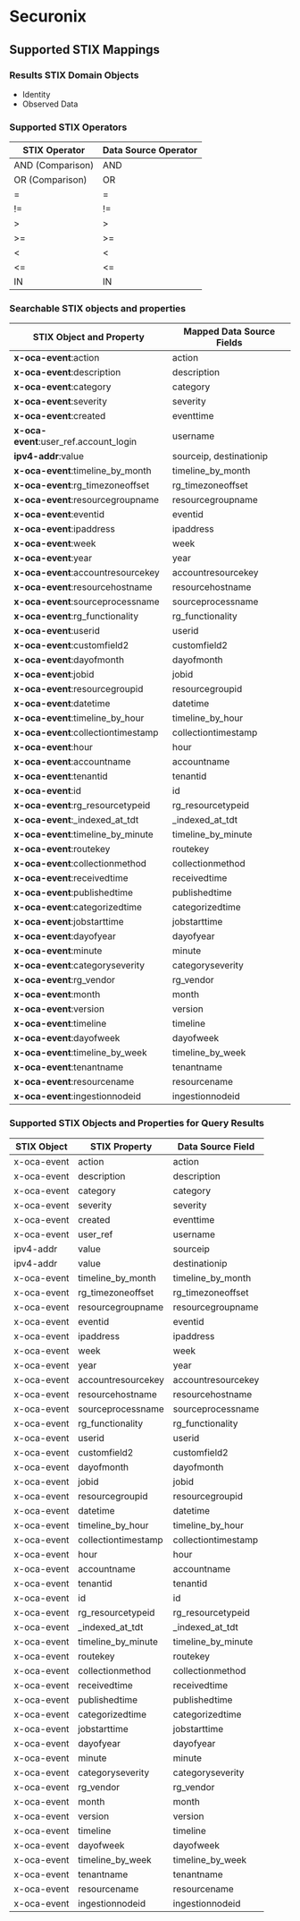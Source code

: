 # Securonix

## Supported STIX Mappings

### Results STIX Domain Objects

*   Identity
*   Observed Data

### Supported STIX Operators

| STIX Operator    | Data Source Operator |
|------------------|----------------------|
| AND (Comparison) | AND                  |
| OR (Comparison)  | OR                   |
| =                | =                    |
| !=               | !=                   |
| >                | >                    |
| >=               | >=                   |
| <                | <                    |
| <=               | <=                   |
| IN               | IN                   |

### Searchable STIX objects and properties

| STIX Object and Property               | Mapped Data Source Fields |
|----------------------------------------|---------------------------|
| **x-oca-event**:action                 | action                    |
| **x-oca-event**:description            | description               |
| **x-oca-event**:category               | category                  |
| **x-oca-event**:severity               | severity                  |
| **x-oca-event**:created                | eventtime                 |
| **x-oca-event**:user_ref.account_login | username                  |
| **ipv4-addr**:value                    | sourceip, destinationip   |
| **x-oca-event**:timeline_by_month      | timeline_by_month         |
| **x-oca-event**:rg_timezoneoffset      | rg_timezoneoffset         |
| **x-oca-event**:resourcegroupname      | resourcegroupname         |
| **x-oca-event**:eventid                | eventid                   |
| **x-oca-event**:ipaddress              | ipaddress                 |
| **x-oca-event**:week                   | week                      |
| **x-oca-event**:year                   | year                      |
| **x-oca-event**:accountresourcekey     | accountresourcekey        |
| **x-oca-event**:resourcehostname       | resourcehostname          |
| **x-oca-event**:sourceprocessname      | sourceprocessname         |
| **x-oca-event**:rg_functionality       | rg_functionality          |
| **x-oca-event**:userid                 | userid                    |
| **x-oca-event**:customfield2           | customfield2              |
| **x-oca-event**:dayofmonth             | dayofmonth                |
| **x-oca-event**:jobid                  | jobid                     |
| **x-oca-event**:resourcegroupid        | resourcegroupid           |
| **x-oca-event**:datetime               | datetime                  |
| **x-oca-event**:timeline_by_hour       | timeline_by_hour          |
| **x-oca-event**:collectiontimestamp    | collectiontimestamp       |
| **x-oca-event**:hour                   | hour                      |
| **x-oca-event**:accountname            | accountname               |
| **x-oca-event**:tenantid               | tenantid                  |
| **x-oca-event**:id                     | id                        |
| **x-oca-event**:rg_resourcetypeid      | rg_resourcetypeid         |
| **x-oca-event**:_indexed_at_tdt        | _indexed_at_tdt           |
| **x-oca-event**:timeline_by_minute     | timeline_by_minute        |
| **x-oca-event**:routekey               | routekey                  |
| **x-oca-event**:collectionmethod       | collectionmethod          |
| **x-oca-event**:receivedtime           | receivedtime              |
| **x-oca-event**:publishedtime          | publishedtime             |
| **x-oca-event**:categorizedtime        | categorizedtime           |
| **x-oca-event**:jobstarttime           | jobstarttime              |
| **x-oca-event**:dayofyear              | dayofyear                 |
| **x-oca-event**:minute                 | minute                    |
| **x-oca-event**:categoryseverity       | categoryseverity          |
| **x-oca-event**:rg_vendor              | rg_vendor                 |
| **x-oca-event**:month                  | month                     |
| **x-oca-event**:version                | version                   |
| **x-oca-event**:timeline               | timeline                  |
| **x-oca-event**:dayofweek              | dayofweek                 |
| **x-oca-event**:timeline_by_week       | timeline_by_week          |
| **x-oca-event**:tenantname             | tenantname                |
| **x-oca-event**:resourcename           | resourcename              |
| **x-oca-event**:ingestionnodeid        | ingestionnodeid           |

### Supported STIX Objects and Properties for Query Results
| STIX Object | STIX Property       | Data Source Field   |
|-------------|---------------------|---------------------|
| x-oca-event | action              | action              |
| x-oca-event | description         | description         |
| x-oca-event | category            | category            |
| x-oca-event | severity            | severity            |
| x-oca-event | created             | eventtime           |
| x-oca-event | user_ref            | username            |
| ipv4-addr   | value               | sourceip            |
| ipv4-addr   | value               | destinationip       |
| x-oca-event | timeline_by_month   | timeline_by_month   |
| x-oca-event | rg_timezoneoffset   | rg_timezoneoffset   |
| x-oca-event | resourcegroupname   | resourcegroupname   |
| x-oca-event | eventid             | eventid             |
| x-oca-event | ipaddress           | ipaddress           |
| x-oca-event | week                | week                |
| x-oca-event | year                | year                |
| x-oca-event | accountresourcekey  | accountresourcekey  |
| x-oca-event | resourcehostname    | resourcehostname    |
| x-oca-event | sourceprocessname   | sourceprocessname   |
| x-oca-event | rg_functionality    | rg_functionality    |
| x-oca-event | userid              | userid              |
| x-oca-event | customfield2        | customfield2        |
| x-oca-event | dayofmonth          | dayofmonth          |
| x-oca-event | jobid               | jobid               |
| x-oca-event | resourcegroupid     | resourcegroupid     |
| x-oca-event | datetime            | datetime            |
| x-oca-event | timeline_by_hour    | timeline_by_hour    |
| x-oca-event | collectiontimestamp | collectiontimestamp |
| x-oca-event | hour                | hour                |
| x-oca-event | accountname         | accountname         |
| x-oca-event | tenantid            | tenantid            |
| x-oca-event | id                  | id                  |
| x-oca-event | rg_resourcetypeid   | rg_resourcetypeid   |
| x-oca-event | _indexed_at_tdt     | _indexed_at_tdt     |
| x-oca-event | timeline_by_minute  | timeline_by_minute  |
| x-oca-event | routekey            | routekey            |
| x-oca-event | collectionmethod    | collectionmethod    |
| x-oca-event | receivedtime        | receivedtime        |
| x-oca-event | publishedtime       | publishedtime       |
| x-oca-event | categorizedtime     | categorizedtime     |
| x-oca-event | jobstarttime        | jobstarttime        |
| x-oca-event | dayofyear           | dayofyear           |
| x-oca-event | minute              | minute              |
| x-oca-event | categoryseverity    | categoryseverity    |
| x-oca-event | rg_vendor           | rg_vendor           |
| x-oca-event | month               | month               |
| x-oca-event | version             | version             |
| x-oca-event | timeline            | timeline            |
| x-oca-event | dayofweek           | dayofweek           |
| x-oca-event | timeline_by_week    | timeline_by_week    |
| x-oca-event | tenantname          | tenantname          |
| x-oca-event | resourcename        | resourcename        |
| x-oca-event | ingestionnodeid     | ingestionnodeid     |
